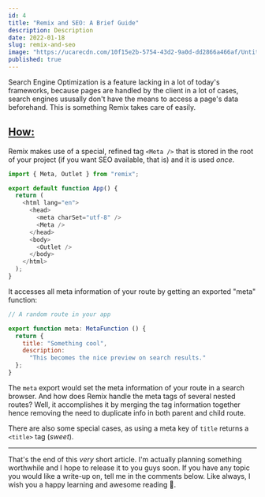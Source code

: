 ```yaml
---
id: 4
title: "Remix and SEO: A Brief Guide"
description: Description
date: 2022-01-18
slug: remix-and-seo
image: "https://ucarecdn.com/10f15e2b-5754-43d2-9a0d-dd2866a466af/UntitledDesign1.png"
published: true
---
```


Search Engine Optimization is a feature lacking in a lot of today's frameworks, because pages are handled by the client in a lot of cases, search engines ususally don't have the means to access a page's data beforehand. This is something Remix takes care of easily.

## <u>How:</u>

Remix makes use of a special, refined tag `<Meta />` that is stored in the root of your project (if you want SEO available, that is) and it is used *once*. 
```js
import { Meta, Outlet } from "remix";

export default function App() {
  return (
    <html lang="en">
      <head>
        <meta charSet="utf-8" />
        <Meta />
      </head>
      <body>
        <Outlet />
      </body>
    </html>
  );
}
```

It accesses all meta information of your route by getting an exported "meta" function: 
```js
// A random route in your app

export function meta: MetaFunction () {
  return {
    title: "Something cool",
    description:
      "This becomes the nice preview on search results."
  };
}
```

The `meta` export would set the meta information of your route in a search browser.
And how does Remix handle the meta tags of several nested routes? Well, it accomplishes it by merging the tag information together hence removing the need to duplicate info in both parent and child route. 

There are also some special cases, as using a meta key of `title` returns a `<title>` tag (*sweet*).

---

That's the end of this *very* short article. I'm actually planning something worthwhile and I hope to release it to you guys soon. If you have any topic you would like a write-up on, tell me in the comments below. Like always, I wish you a happy learning and awesome reading 👋. 